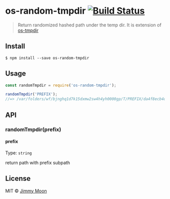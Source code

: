 # os-random-tmpdir [![Build Status](https://travis-ci.org/ragingwind/os-random-tmpdir.svg?branch=master)](https://travis-ci.org/ragingwind/os-random-tmpdir)

> Return randomized hashed path under the temp dir. It is extension of [os-tmpdir](https://github.com/sindresorhus/os-tmpdir)


## Install

```
$ npm install --save os-random-tmpdir
```


## Usage

```js
const randomTmpdir = require('os-random-tmpdir');

randomTmpdir('PREFIX');
//=> /var/folders/wf/bjnghq1d7k15dxmw2sw4h4yh0000gp/T/PREFIX/da4f8ecb4d66f2f50ae04e25dfcbcf03
```


## API

### randomTmpdir(prefix)

#### prefix

Type: `string`

return path with prefix subpath

## License

MIT © [Jimmy Moon](http://ragingwind.me)
